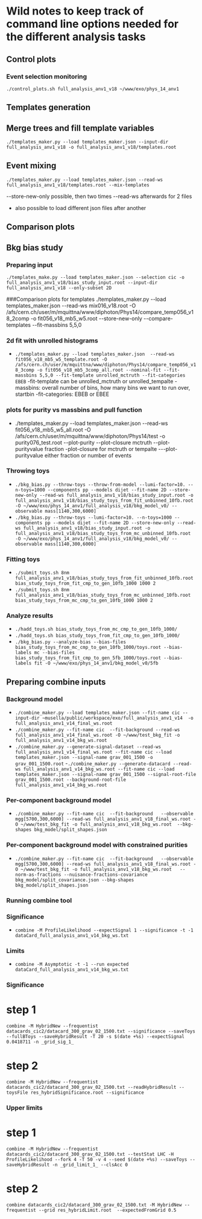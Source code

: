 # Wild notes to keep track of command line options needed for the different analysis tasks

## Control plots

### Event selection monitoring
`./control_plots.sh full_analysis_anv1_v18 ~/www/exo/phys_14_anv1`

## Templates generation

## Merge trees and fill template variables
`./templates_maker.py --load templates_maker.json --input-dir full_analysis_anv1_v18 -o full_analysis_anv1_v18/templates.root`

## Event mixing
`./templates_maker.py --load templates_maker.json --read-ws full_analysis_anv1_v18/templates.root --mix-templates`

 --store-new-only possible, then two times --read-ws afterwards for 2 files
- also possible to load different json files after another
## Comparison plots


## Bkg bias study

### Preparing input
`./templates_make.py --load templates_maker.json --selection cic -o full_analysis_anv1_v18/bias_study_input.root --input-dir full_analysis_anv1_v18 --only-subset 2D`

###Comparison plots for templates
./templates_maker.py --load templates_maker.json  --read-ws mix016_v18.root -O /afs/cern.ch/user/m/mquittna/www/diphoton/Phys14/compare_temp056_v18_2comp -o fit056_v18_mb5_w5.root  --store-new-only --compare-templates --fit-massbins 5,5,0

### 2d fit with unrolled histograms
- `./templates_maker.py --load templates_maker.json  --read-ws fit056_v18_mb5_w5_template.root -O /afs/cern.ch/user/m/mquittna/www/diphoton/Phys14/compare_temp056_v18_3comp -o fit056_v18_mb5_3comp_all.root --nominal-fit --fit-massbins 5,5,0 --fit-template unrolled_mctruth --fit-categories EBEB`
-fit-template can be unrolled_mctruth or unrolled_tempalte
-massbins: overall number of bins, how many bins we want to run over, startbin
-fit-categories: EBEB or EBEE

### plots for purity vs massbins and pull function
- ./templates_maker.py --load templates_maker.json  --read-ws fit056_v18_mb5_w5_all.root -O /afs/cern.ch/user/m/mquittna/www/diphoton/Phys14/test -o purity076_test.root --plot-purity --plot-closure mctruth --plot-purityvalue fraction
-plot-closure for mctruth or tempalte
---plot-purityvalue either fraction or number of events

### Throwing toys
- `./bkg_bias.py --throw-toys --throw-from-model --lumi-factor=10. --n-toys=1000 --components pp --models dijet --fit-name 2D --store-new-only --read-ws full_analysis_anv1_v18/bias_study_input.root -o full_analysis_anv1_v18/bias_study_toys_from_fit_unbinned_10fb.root  -O ~/www/exo/phys_14_anv1/full_analysis_v18/bkg_model_v0/ --observable mass[1140,300,6000]`
- `./bkg_bias.py --throw-toys --lumi-factor=10. --n-toys=1000 --components pp --models dijet --fit-name 2D --store-new-only --read-ws full_analysis_anv1_v18/bias_study_input.root -o full_analysis_anv1_v18/bias_study_toys_from_mc_unbinned_10fb.root  -O ~/www/exo/phys_14_anv1/full_analysis_v18/bkg_model_v0/ --observable mass[1140,300,6000]`

### Fitting toys
- `./submit_toys.sh 8nm full_analysis_anv1_v18/bias_study_toys_from_fit_unbinned_10fb.root bias_study_toys_from_fit_cmp_to_gen_10fb_1000 1000 2`
- `./submit_toys.sh 8nm full_analysis_anv1_v18/bias_study_toys_from_mc_unbinned_10fb.root  bias_study_toys_from_mc_cmp_to_gen_10fb_1000 1000 2`

### Analyze results
- `./hadd_toys.sh bias_study_toys_from_mc_cmp_to_gen_10fb_1000/`
- `./hadd_toys.sh bias_study_toys_from_fit_cmp_to_gen_10fb_1000/`
- `./bkg_bias.py --analyze-bias --bias-files bias_study_toys_from_mc_cmp_to_gen_10fb_1000/toys.root --bias-labels mc --bias-files bias_study_toys_from_fit_cmp_to_gen_5fb_1000/toys.root --bias-labels fit -O ~/www/exo/phys_14_anv1/bkg_model_v0/5fb`


## Preparing combine inputs

### Background model
- `./combine_maker.py --load templates_maker.json --fit-name cic --input-dir ~musella/public/workspace/exo/full_analysis_anv1_v14  -o full_analysis_anv1_v14_final_ws.root`
- `./combine_maker.py --fit-name cic  --fit-background --read-ws full_analysis_anv1_v14_final_ws.root -O ~/www/test_bkg_fit -o full_analysis_anv1_v14_bkg_ws.root`
- `./combine_maker.py --generate-signal-dataset --read-ws full_analysis_anv1_v14_final_ws.root --fit-name cic --load templates_maker.json --signal-name grav_001_1500 -o grav_001_1500.root`
-`./combine_maker.py --generate-datacard --read-ws full_analysis_anv1_v14_bkg_ws.root --fit-name cic --load templates_maker.json --signal-name grav_001_1500 --signal-root-file grav_001_1500.root --background-root-file full_analysis_anv1_v14_bkg_ws.root`


### Per-component background model
- `./combine_maker.py --fit-name cic  --fit-background   --observable mgg[5700,300,6000] --read-ws full_analysis_anv1_v18_final_ws.root -O ~/www/test_bkg_fit -o full_analysis_anv1_v18_bkg_ws.root  --bkg-shapes bkg_model/split_shapes.json`

### Per-component background model with constrained purities
- `./combine_maker.py --fit-name cic  --fit-background   --observable mgg[5700,300,6000] --read-ws full_analysis_anv1_v18_final_ws.root -O ~/www/test_bkg_fit -o full_analysis_anv1_v18_bkg_ws.root   --norm-as-fractions --nuisance-fractions-covariance bkg_model/split_covariance.json --bkg-shapes bkg_model/split_shapes.json`

### Running combine tool 

### Significance
- `combine -M ProfileLikelihood --expectSignal 1 --significance -t -1 dataCard_full_analysis_anv1_v14_bkg_ws.txt`
### Limits
- `combine -M Asymptotic -t -1 --run expected dataCard_full_analysis_anv1_v14_bkg_ws.txt`


### Significance
# step 1
`combine -M HybridNew --frequentist datacards_cic2/datacard_300_grav_02_1500.txt --significance --saveToys --fullBToys --saveHybridResult -T 20 -s $(date +%s) --expectSignal 0.0418711 -n _grid_sig_1_`
# step 2
`combine -M HybridNew --frequentist datacards_cic2/datacard_300_grav_02_1500.txt --readHybridResult --toysFile res_hybridSignificance.root --significance`

### Upper limits
# step 1
`combine -M HybridNew --frequentist datacards_cic2/datacard_300_grav_02_1500.txt --testStat LHC -H ProfileLikelihood --fork 4 -T 50 -v 4 --seed $(date +%s) --saveToys --saveHybridResult -n _grid_limit_1_ --clsAcc 0`
# step 2
`combine datacards_cic2/datacard_300_grav_02_1500.txt -M HybridNew --frequentist --grid res_hybridLimit.root  --expectedFromGrid 0.5`


